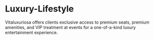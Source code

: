 # Luxury-Lifestyle
Vitaluxuriosa offers clients exclusive access to premium seats, premium amenities, and VIP treatment at events for a one-of-a-kind luxury entertainment experience.
